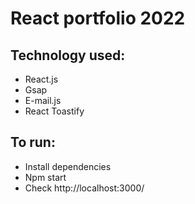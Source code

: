 # React portfolio 2022
## Technology used:
* React.js
* Gsap
* E-mail.js
* React Toastify
## To run:
* Install dependencies
* Npm start
* Check http://localhost:3000/
